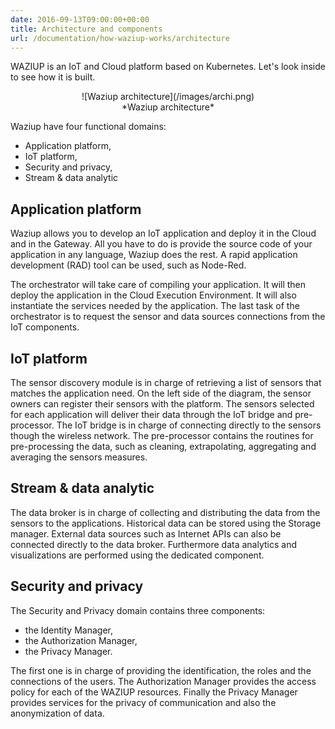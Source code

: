 ```yaml
---
date: 2016-09-13T09:00:00+00:00
title: Architecture and components
url: /documentation/how-waziup-works/architecture
---
```


WAZIUP is an IoT and Cloud platform based on Kubernetes.
Let's look inside to see how it is built.

<center> ![Waziup architecture](/images/archi.png)</center>
<center> *Waziup architecture*</center>


Waziup have four functional domains:

- Application platform,
- IoT platform,
- Security and privacy,
- Stream & data analytic

Application platform
--------------------

Waziup allows you to develop an IoT application and deploy it in the Cloud and in the Gateway.
All you have to do is provide the source code of your application in any language, Waziup does the rest.
A rapid application development (RAD) tool can be used, such as Node-Red.

The orchestrator will take care of compiling your application.
It will then deploy the application in the Cloud Execution Environment.
It will also instantiate the services needed by the application.
The last task of the orchestrator is to request the sensor and data sources connections from the IoT components.

IoT platform
------------

The sensor discovery module is in charge of retrieving a list of sensors that matches the application need.
On the left side of the diagram, the sensor owners can register their sensors with the platform.
The sensors selected for each application will deliver their data through the IoT bridge and pre-processor.
The IoT bridge is in charge of connecting directly to the sensors though the wireless network.
The pre-processor contains the routines for pre-processing the data, such as cleaning, extrapolating, aggregating and averaging the sensors measures.

Stream & data analytic
----------------------

The data broker is in charge of collecting and distributing the data from the sensors to the applications.
Historical data can be stored using the Storage manager. 
External data sources such as Internet APIs can also be connected directly to the data broker.
Furthermore data analytics and visualizations are performed using the dedicated component.

Security and privacy
--------------------

The Security and Privacy domain contains three components:

- the Identity Manager, 
- the Authorization Manager,
- the Privacy Manager.

The first one is in charge of providing the identification, the roles and the connections of the users.
The Authorization Manager provides the access policy for each of the WAZIUP resources.
Finally the Privacy Manager provides services for the privacy of communication and also the anonymization of data. 
